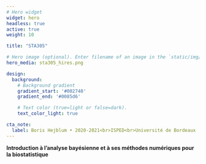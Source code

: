 ```yaml
---
# Hero widget
widget: hero
headless: true
active: true
weight: 10

title: "STA305"

# Hero image (optional). Enter filename of an image in the `static/img/` folder.
hero_media: sta305_hires.png

design:
  background:
    # Background gradient
    gradient_start: '#002740'
    gradient_end: '#0085d6'

    # Text color (true=light or false=dark).
    text_color_light: true

cta_note:
  label: Boris Hejblum • 2020-2021<br>ISPED<br>Université de Bordeaux
---
```


**Introduction à l’analyse bayésienne et à ses méthodes numériques pour la biostatistique**
